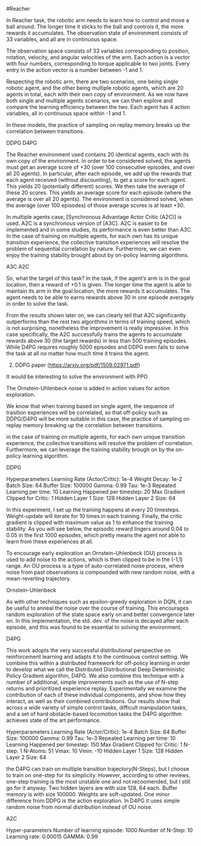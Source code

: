 


#Reacher 

In Reacher task, the robotic arm needs to learn how to control and move a ball around. The longer time it sticks to the ball and controls it, the more rewards it accumulates. The observation state of environment consists of 33 variables, and all are in continuous space.


The observation space consists of 33 variables corresponding to position, rotation, velocity, and angular velocities of the arm. Each action is a vector with four numbers, corresponding to torque applicable to two joints. Every entry in the action vector is a number between -1 and 1.

Respecting the robotic arm, there are two scenarios, one being single robotic agent, and the other being multiple robotic agents, which are 20 agents in total, each with their own copy of environment. As we now have both single and multiple agents scenarios, we can then explore and compare the learning efficiency between the two.
Each agent has 4 action variables, all in continuous space within -1 and 1.

In these models, the practice of sampling on replay memory breaks up the correlation between transitions.

DDPG
D4PG


The Reacher environment used contains 20 identical agents, each with its own copy of the environment. In order to be considered solved, the agents must get an average score of +30 (over 100 consecutive episodes, and over all 20 agents). In particular, after each episode, we add up the rewards that each agent received (without discounting), to get a score for each agent. This yields 20 (potentially different) scores. We then take the average of these 20 scores. This yields an average score for each episode (where the average is over all 20 agents). The environment is considered solved, when the average (over 100 episodes) of those average scores is at least +30.

In multiple agents case, [Synchronous Advantage Actor Critic (A2C)] is used. A2C is a synchronous version of [A3C]. A2C is easier to be implemented and in some studies, its performance is even better than A3C. In the case of training on multiple agents, for each own has its unique transition experience, the collective transition experiences will resolve the problem of sequential correlation by nature. Furthermore, we can even enjoy the training stability brought about by on-policy learning algorithms.

A3C
A2C

So, what the target of this task? In the task, if the agent’s arm is in the goal location, then a reward of +0.1 is given. The longer time the agent is able to maintain its arm in the goal location, the more rewards it accumulates. The agent needs to be able to earns rewards above 30 in one episode averagely in order to solve the task.


From the results shown later on, we can clearly tell that A2C significantly outperforms than the rest two algorithms in terms of training speed, which is not surprising, nonetheless the improvement is really impressive. In this case specifically, the A2C successfully trains the agents to accumulate rewards above 30 (the target rewards) in less than 500 training episodes. While D4PG requires roughly 5000 episodes and DDPG even fails to solve the task at all no matter how much time it trains the agent.





2. DDPG paper (https://arxiv.org/pdf/1509.02971.pdf)



It would be interesting to solve the environment with PPO

The Ornstein-Uhlenbeck noise is added in action values for action exploration.





We know that when training based on single agent, the sequence of trasition experiences will be correlated, so that off-policy such as DDPG/D4PG will be more suitable in this case, the practice of sampling on replay memory breaking up the correlation between transitions.

 in the case of training on multiple agents, for each own unique transition experience, the collective transitions will resolve the problem of correlation. Furthermore, we can leverage the training stability brough on by the on-policy learning algorithm.

DDPG


Hyperparameters
Learning Rate (Actor/Critic): 1e-4
Weight Decay: 1e-2
Batch Size: 64
Buffer Size: 100000
Gamma: 0.99
Tau: 1e-3
Repeated Learning per time: 10
Learning Happened per timestep: 20
Max Gradient Clipped for Critic: 1
Hidden Layer 1 Size: 128
Hidden Layer 2 Size: 64


In this experiment, I set up the training happens at every 20 timesteps. Weight-update will iterate for 10 times in each training. Finally, the critic gradient is clipped with maximum value as 1 to enhance the training stability. As you will see below, the episodic reward lingers around 0.04 to 0.05 in the first 1000 episodes, which pretty means the agent not able to learn from these experiences at all.

To encourage early exploration an Ornstein-Uhlenbeck (OU) process is used to add noise to the actions, which is then clipped to be in the (-1,1) range. An OU process is a type of auto-correlated noise process, where noise from past observations is compounded with new random noise, with a mean-reverting trajectory.


Ornstein-Uhlenbeck

As with other techniques such as epsilon-greedy exploration in DQN, it can be useful to anneal the noise over the course of training. This encourages random exploration of the state space early on and better convergence later on. In this implementation, the std. dev. of the noise is decayed after each episode, and this was found to be essential to solving the environment.


D4PG

This work adopts the very successful distributional perspective on reinforcement learning and adapts it to the continuous control setting. We combine this within a distributed framework for off-policy learning in order to develop what we call the Distributed Distributional Deep Deterministic Policy Gradient algorithm, D4PG. We also combine this technique with a number of additional, simple improvements such as the use of N-step returns and prioritized experience replay. Experimentally we examine the contribution of each of these individual components, and show how they interact, as well as their combined contributions. Our results show that across a wide variety of simple control tasks, difficult manipulation tasks, and a set of hard obstacle-based locomotion tasks the D4PG algorithm achieves state of the art performance.


Hyperparameters
Learning Rate (Actor/Critic): 1e-4
Batch Size: 64
Buffer Size: 100000
Gamma: 0.99
Tau: 1e-3
Repeated Learning per time: 10
Learning Happened per timestep: 150
Max Gradient Clipped for Critic: 1
N-step: 1
N-Atoms: 51
Vmax: 10
Vmin: -10
Hidden Layer 1 Size: 128
Hidden Layer 2 Size: 64

 the D4PG can train on multiple transition trajectory(N-Steps), but I choose to train on one-step for its simplicity. However, according to other reviews, one-step training is the most unstable one and not recoomended, but I still go for it anyway. Two hidden layers are with size 128, 64 each. Buffer memory is with size 100000. Weights are soft-updated. One minor difference from DDPG is the action exploration. In D4PG it uses simple random noise from normal distribution instead of OU noise.


 A2C

 
Hyper-parameters
Number of learning episode: 1000
Number of N-Step: 10
Learning rate: 0.00015
GAMMA: 0.99